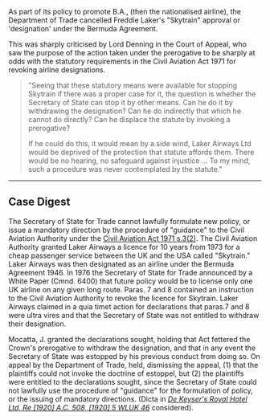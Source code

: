 As part of its policy to promote B.A., (then the nationalised airline), the Department of Trade cancelled Freddie Laker's "Skytrain" approval or 'designation' under the Bermuda Agreement.

This was sharply criticised by Lord Denning in the Court of Appeal, who saw the purpose of the action taken under the prerogative to be sharply at odds with the statutory requirements in the Civil Aviation Act 1971 for revoking airline designations.

> "Seeing that these statutory means were available for stopping Skytrain if there was a proper case for it, the question is whether the Secretary of State can stop it by other means. Can he do it by withdrawing the designation? Can he do indirectly that which he cannot do directly? Can he displace the statute by invoking a prerogative?
> 
> If he could do this, it would mean by a side wind, Laker Airways Ltd would be deprived of the protection that statute affords them. There would be no hearing, no safeguard against injustice … To my mind, such a procedure was never contemplated by the statute."

---

## Case Digest

The Secretary of State for Trade cannot lawfully formulate new policy, or issue a mandatory direction by the procedure of "guidance" to the Civil Aviation Authority under the [Civil Aviation Act 1971 s.3(2)](https://uk.westlaw.com/Document/IDA1D1880930E11E0B93BEE41A35EC0EF/View/FullText.html?originationContext=document&transitionType=DocumentItem&ppcid=4aac79c4913f4744a44b25230cdc9f36&contextData=(sc.Default)). The Civil Aviation Authority granted Laker Airways a licence for 10 years from 1973 for a cheap passenger service between the UK and the USA called "Skytrain." Laker Airways was then designated as an airline under the Bermuda Agreement 1946. In 1976 the Secretary of State for Trade announced by a White Paper (Cmnd. 6400) that future policy would be to license only one UK airline on any given long route. Paras. 7 and 8 contained an instruction to the Civil Aviation Authority to revoke the licence for Skytrain. Laker Airways claimed in a quia timet action for declarations that paras.7 and 8 were ultra vires and that the Secretary of State was not entitled to withdraw their designation. 

Mocatta, J. granted the declarations sought, holding that Act fettered the Crown's prerogative to withdraw the designation, and that in any event the Secretary of State was estopped by his previous conduct from doing so. On appeal by the Department of Trade, held, dismissing the appeal, 
(1) that the plaintiffs could not invoke the doctrine of estoppel, but 
(2) the plaintiffs were entitled to the declarations sought, since the Secretary of State could not lawfully use the procedure of "guidance" for the formulation of policy, or the issuing of mandatory directions. (Dicta in _[De Keyser's Royal Hotel Ltd, Re [1920] A.C. 508, [1920] 5 WLUK 46](https://uk.westlaw.com/Document/I95B14090E42711DA8FC2A0F0355337E9/View/FullText.html?originationContext=document&transitionType=DocumentItem&ppcid=4aac79c4913f4744a44b25230cdc9f36&contextData=(sc.Default))_ considered).